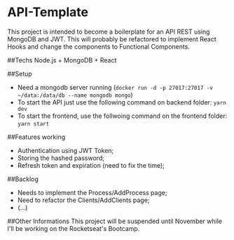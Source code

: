 # API-Template

This project is intended to become a boilerplate for an API REST using MongoDB and JWT.
This will probably be refactored to implement React Hooks and change the components to Functional Components.



##Techs
Node.js + MongoDB + React

##Setup
- Need a mongodb server running (`docker run -d -p 27017:27017 -v ~/data:/data/db --name mongodb mongo`)
- To start the API just use the following command on backend folder: `yarn dev`
- To start the frontend, use the follwoing command on the frontend folder: `yarn start`

##Features working
- Authentication using JWT Token;
- Storing the hashed password;
- Refresh token and expiration (need to fix the time);

##Backlog
- Needs to implement the Process/AddProcess page;
- Need to refactor the Clients/AddClients page;
- (...)

##Other Informations
This project will be suspended until November while I'll be working on the Rocketseat's Bootcamp.